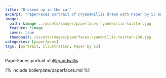 ```yaml
---
title: "Dressed up in the car"
excerpt: "PaperFaces portrait of @ryandwillis drawn with Paper by 53 on an iPad."
image: 
  path: &image ../assets/images/paperfaces-ryandwillis-twitter.jpg 
  feature: *image
  cover: true
  thumbnail: /assets/images/paperfaces-ryandwillis-twitter-150.jpg
categories: [paperfaces]
tags: [portrait, illustration, Paper by 53]
---
```


PaperFaces portrait of [@ryandwillis](https://twitter.com/ryandwillis).

{% include boilerplate/paperfaces.md %}
